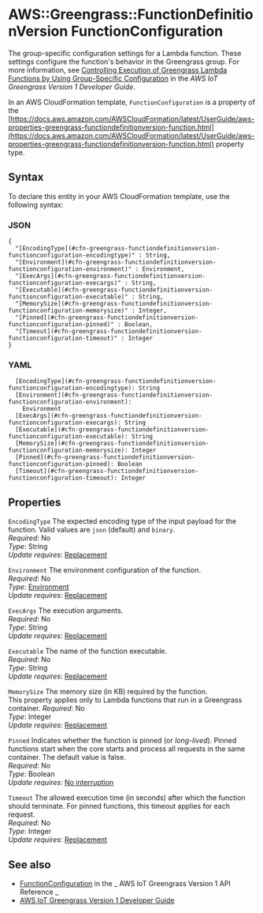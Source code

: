 # AWS::Greengrass::FunctionDefinitionVersion FunctionConfiguration<a name="aws-properties-greengrass-functiondefinitionversion-functionconfiguration"></a>

<a name="aws-properties-greengrass-functiondefinitionversion-functionconfiguration-description"></a>The group\-specific configuration settings for a Lambda function\. These settings configure the function's behavior in the Greengrass group\. For more information, see [Controlling Execution of Greengrass Lambda Functions by Using Group\-Specific Configuration](https://docs.aws.amazon.com/greengrass/latest/developerguide/lambda-group-config.html) in the _AWS IoT Greengrass Version 1 Developer Guide_\.

<a name="aws-properties-greengrass-functiondefinitionversion-functionconfiguration-inheritance"></a> In an AWS CloudFormation template, `FunctionConfiguration` is a property of the [https://docs.aws.amazon.com/AWSCloudFormation/latest/UserGuide/aws-properties-greengrass-functiondefinitionversion-function.html](https://docs.aws.amazon.com/AWSCloudFormation/latest/UserGuide/aws-properties-greengrass-functiondefinitionversion-function.html) property type\.

## Syntax<a name="aws-properties-greengrass-functiondefinitionversion-functionconfiguration-syntax"></a>

To declare this entity in your AWS CloudFormation template, use the following syntax:

### JSON<a name="aws-properties-greengrass-functiondefinitionversion-functionconfiguration-syntax.json"></a>

```
{
  "[EncodingType](#cfn-greengrass-functiondefinitionversion-functionconfiguration-encodingtype)" : String,
  "[Environment](#cfn-greengrass-functiondefinitionversion-functionconfiguration-environment)" : Environment,
  "[ExecArgs](#cfn-greengrass-functiondefinitionversion-functionconfiguration-execargs)" : String,
  "[Executable](#cfn-greengrass-functiondefinitionversion-functionconfiguration-executable)" : String,
  "[MemorySize](#cfn-greengrass-functiondefinitionversion-functionconfiguration-memorysize)" : Integer,
  "[Pinned](#cfn-greengrass-functiondefinitionversion-functionconfiguration-pinned)" : Boolean,
  "[Timeout](#cfn-greengrass-functiondefinitionversion-functionconfiguration-timeout)" : Integer
}
```

### YAML<a name="aws-properties-greengrass-functiondefinitionversion-functionconfiguration-syntax.yaml"></a>

```
  [EncodingType](#cfn-greengrass-functiondefinitionversion-functionconfiguration-encodingtype): String
  [Environment](#cfn-greengrass-functiondefinitionversion-functionconfiguration-environment):
    Environment
  [ExecArgs](#cfn-greengrass-functiondefinitionversion-functionconfiguration-execargs): String
  [Executable](#cfn-greengrass-functiondefinitionversion-functionconfiguration-executable): String
  [MemorySize](#cfn-greengrass-functiondefinitionversion-functionconfiguration-memorysize): Integer
  [Pinned](#cfn-greengrass-functiondefinitionversion-functionconfiguration-pinned): Boolean
  [Timeout](#cfn-greengrass-functiondefinitionversion-functionconfiguration-timeout): Integer
```

## Properties<a name="aws-properties-greengrass-functiondefinitionversion-functionconfiguration-properties"></a>

`EncodingType` <a name="cfn-greengrass-functiondefinitionversion-functionconfiguration-encodingtype"></a>
The expected encoding type of the input payload for the function\. Valid values are `json` \(default\) and `binary`\.  
_Required_: No  
_Type_: String  
_Update requires_: [Replacement](https://docs.aws.amazon.com/AWSCloudFormation/latest/UserGuide/using-cfn-updating-stacks-update-behaviors.html#update-replacement)

`Environment` <a name="cfn-greengrass-functiondefinitionversion-functionconfiguration-environment"></a>
The environment configuration of the function\.  
_Required_: No  
_Type_: [Environment](aws-properties-greengrass-functiondefinitionversion-environment.md)  
_Update requires_: [Replacement](https://docs.aws.amazon.com/AWSCloudFormation/latest/UserGuide/using-cfn-updating-stacks-update-behaviors.html#update-replacement)

`ExecArgs` <a name="cfn-greengrass-functiondefinitionversion-functionconfiguration-execargs"></a>
The execution arguments\.  
_Required_: No  
_Type_: String  
_Update requires_: [Replacement](https://docs.aws.amazon.com/AWSCloudFormation/latest/UserGuide/using-cfn-updating-stacks-update-behaviors.html#update-replacement)

`Executable` <a name="cfn-greengrass-functiondefinitionversion-functionconfiguration-executable"></a>
The name of the function executable\.  
_Required_: No  
_Type_: String  
_Update requires_: [Replacement](https://docs.aws.amazon.com/AWSCloudFormation/latest/UserGuide/using-cfn-updating-stacks-update-behaviors.html#update-replacement)

`MemorySize` <a name="cfn-greengrass-functiondefinitionversion-functionconfiguration-memorysize"></a>
The memory size \(in KB\) required by the function\.  
This property applies only to Lambda functions that run in a Greengrass container\.
_Required_: No  
_Type_: Integer  
_Update requires_: [Replacement](https://docs.aws.amazon.com/AWSCloudFormation/latest/UserGuide/using-cfn-updating-stacks-update-behaviors.html#update-replacement)

`Pinned` <a name="cfn-greengrass-functiondefinitionversion-functionconfiguration-pinned"></a>
Indicates whether the function is pinned \(or _long\-lived_\)\. Pinned functions start when the core starts and process all requests in the same container\. The default value is false\.  
_Required_: No  
_Type_: Boolean  
_Update requires_: [No interruption](https://docs.aws.amazon.com/AWSCloudFormation/latest/UserGuide/using-cfn-updating-stacks-update-behaviors.html#update-no-interrupt)

`Timeout` <a name="cfn-greengrass-functiondefinitionversion-functionconfiguration-timeout"></a>
The allowed execution time \(in seconds\) after which the function should terminate\. For pinned functions, this timeout applies for each request\.  
_Required_: No  
_Type_: Integer  
_Update requires_: [Replacement](https://docs.aws.amazon.com/AWSCloudFormation/latest/UserGuide/using-cfn-updating-stacks-update-behaviors.html#update-replacement)

## See also<a name="aws-properties-greengrass-functiondefinitionversion-functionconfiguration--seealso"></a>

- [FunctionConfiguration](https://docs.aws.amazon.com/greengrass/latest/apireference/definitions-functionconfiguration.html) in the _ AWS IoT Greengrass Version 1 API Reference _
- [AWS IoT Greengrass Version 1 Developer Guide](https://docs.aws.amazon.com/greengrass/latest/developerguide/)
